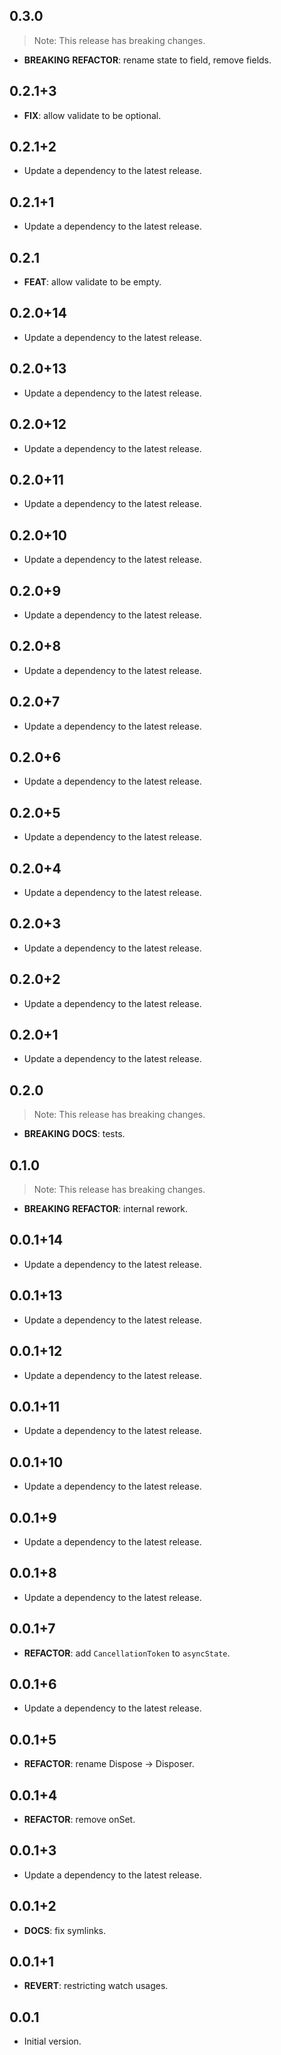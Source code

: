 ## 0.3.0

> Note: This release has breaking changes.

 - **BREAKING** **REFACTOR**: rename state to field, remove fields.

## 0.2.1+3

 - **FIX**: allow validate to be optional.

## 0.2.1+2

 - Update a dependency to the latest release.

## 0.2.1+1

 - Update a dependency to the latest release.

## 0.2.1

 - **FEAT**: allow validate to be empty.

## 0.2.0+14

 - Update a dependency to the latest release.

## 0.2.0+13

 - Update a dependency to the latest release.

## 0.2.0+12

 - Update a dependency to the latest release.

## 0.2.0+11

 - Update a dependency to the latest release.

## 0.2.0+10

 - Update a dependency to the latest release.

## 0.2.0+9

 - Update a dependency to the latest release.

## 0.2.0+8

 - Update a dependency to the latest release.

## 0.2.0+7

 - Update a dependency to the latest release.

## 0.2.0+6

 - Update a dependency to the latest release.

## 0.2.0+5

 - Update a dependency to the latest release.

## 0.2.0+4

 - Update a dependency to the latest release.

## 0.2.0+3

 - Update a dependency to the latest release.

## 0.2.0+2

 - Update a dependency to the latest release.

## 0.2.0+1

 - Update a dependency to the latest release.

## 0.2.0

> Note: This release has breaking changes.

 - **BREAKING** **DOCS**: tests.

## 0.1.0

> Note: This release has breaking changes.

 - **BREAKING** **REFACTOR**: internal rework.

## 0.0.1+14

 - Update a dependency to the latest release.

## 0.0.1+13

 - Update a dependency to the latest release.

## 0.0.1+12

 - Update a dependency to the latest release.

## 0.0.1+11

 - Update a dependency to the latest release.

## 0.0.1+10

 - Update a dependency to the latest release.

## 0.0.1+9

 - Update a dependency to the latest release.

## 0.0.1+8

 - Update a dependency to the latest release.

## 0.0.1+7

 - **REFACTOR**: add `CancellationToken` to `asyncState`.

## 0.0.1+6

 - Update a dependency to the latest release.

## 0.0.1+5

 - **REFACTOR**: rename Dispose -> Disposer.

## 0.0.1+4

 - **REFACTOR**: remove onSet.

## 0.0.1+3

 - Update a dependency to the latest release.

## 0.0.1+2

 - **DOCS**: fix symlinks.

## 0.0.1+1

 - **REVERT**: restricting watch usages.

## 0.0.1

- Initial version.
